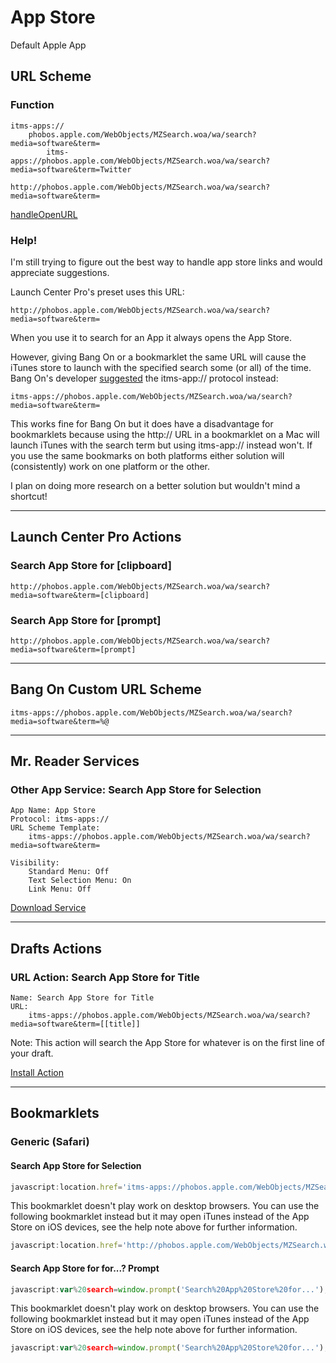 # App Store

Default Apple App

## URL Scheme

### Function

    itms-apps://
        phobos.apple.com/WebObjects/MZSearch.woa/wa/search?media=software&term=
            itms-apps://phobos.apple.com/WebObjects/MZSearch.woa/wa/search?media=software&term=Twitter
    
    http://phobos.apple.com/WebObjects/MZSearch.woa/wa/search?media=software&term=

[handleOpenURL](http://handleopenurl.com/scheme/app-store)

### Help!

I'm still trying to figure out the best way to handle app store links and would appreciate suggestions.

Launch Center Pro's preset uses this URL:

    http://phobos.apple.com/WebObjects/MZSearch.woa/wa/search?media=software&term=

When you use it to search for an App it always opens the App Store.

However, giving Bang On or a bookmarklet the same URL will cause the iTunes store to launch with the specified search some (or all) of the time. Bang On's developer [suggested](https://twitter.com/kepner/status/297177480417140737) the itms-app:// protocol instead:

    itms-apps://phobos.apple.com/WebObjects/MZSearch.woa/wa/search?media=software&term=

This works fine for Bang On but it does have a disadvantage for bookmarklets because using the http:// URL in a bookmarklet on a Mac will launch iTunes with the search term but using itms-app:// instead won't. If you use the same bookmarks on both platforms either solution will (consistently) work on one platform or the other.

I plan on doing more research on a better solution but wouldn't mind a shortcut!

---

## Launch Center Pro Actions

### Search App Store for \[clipboard\]

    http://phobos.apple.com/WebObjects/MZSearch.woa/wa/search?media=software&term=[clipboard]

### Search App Store for \[prompt\]

    http://phobos.apple.com/WebObjects/MZSearch.woa/wa/search?media=software&term=[prompt]

---

## Bang On Custom URL Scheme

    itms-apps://phobos.apple.com/WebObjects/MZSearch.woa/wa/search?media=software&term=%@

---

## Mr. Reader Services

### Other App Service: Search App Store for Selection

    App Name: App Store
    Protocol: itms-apps://
    URL Scheme Template:
        itms-apps://phobos.apple.com/WebObjects/MZSearch.woa/wa/search?media=software&term=
    
    Visibility:
        Standard Menu: Off
        Text Selection Menu: On
        Link Menu: Off

[Download Service](https://raw.github.com/christopherdwhite/iosWorkflows/master/mrreader-services/app-store.mrreaderbrowserconf)

---

## Drafts Actions

### URL Action: Search App Store for Title

    Name: Search App Store for Title
    URL:
        itms-apps://phobos.apple.com/WebObjects/MZSearch.woa/wa/search?media=software&term=[[title]]

Note: This action will search the App Store for whatever is on the first line of your draft.

[Install Action](drafts://x-callback-url/import_action?type=URL&name=Search%20App%20Store%20for%20Title&url=itms-apps%3A%2F%2Fphobos.apple.com%2FWebObjects%2FMZSearch.woa%2Fwa%2Fsearch%3Fmedia%3Dsoftware%26term%3D%5B%5Btitle%5D%5D)

---

## Bookmarklets

### Generic (Safari)

#### Search App Store for Selection

```javascript
javascript:location.href='itms-apps://phobos.apple.com/WebObjects/MZSearch.woa/wa/search?media=software&term='+encodeURIComponent(window.getSelection());
```

This bookmarklet doesn't play work on desktop browsers. You can use the following bookmarklet instead but it may open iTunes instead of the App Store on iOS devices, see the help note above for further information.

```javascript
javascript:location.href='http://phobos.apple.com/WebObjects/MZSearch.woa/wa/search?media=software&term='+encodeURIComponent(window.getSelection());
```

#### Search App Store for for...? Prompt

```javascript
javascript:var%20search=window.prompt('Search%20App%20Store%20for...');location.href='itms-apps://phobos.apple.com/WebObjects/MZSearch.woa/wa/search?media=software&term='+encodeURIComponent(search);
```

This bookmarklet doesn't play work on desktop browsers. You can use the following bookmarklet instead but it may open iTunes instead of the App Store on iOS devices, see the help note above for further information.

```javascript
javascript:var%20search=window.prompt('Search%20App%20Store%20for...');location.href='http://phobos.apple.com/WebObjects/MZSearch.woa/wa/search?media=software&term='+encodeURIComponent(search);
```
